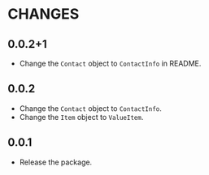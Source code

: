 # CHANGES

## 0.0.2+1

- Change the `Contact` object to `ContactInfo` in README.

## 0.0.2

- Change the `Contact` object to `ContactInfo`.
- Change the `Item` object to `ValueItem`.

## 0.0.1

- Release the package.
